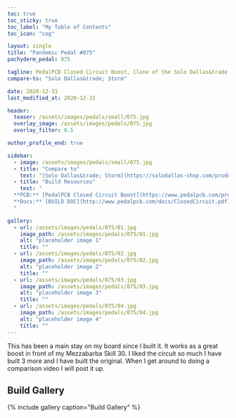 ```yaml
---
toc: true
toc_sticky: true
toc_label: "My Table of Contents"
toc_icon: "cog"

layout: single
title: "Pandemic Pedal #075"
pachyderm_pedal: 075

tagline: PedalPCB Closed Circuit Boost, Clone of the Solo Dallas&trade; Storm
compare-to: "Solo Dallas&trade; Storm"

date: 2020-12-31
last_modified_at: 2020-12-31

header:
  teaser: /assets/images/pedals/small/075.jpg
  overlay_image: /assets/images/pedals/075.jpg
  overlay_filter: 0.5

author_profile_end: true

sidebar:
  - image: /assets/images/pedals/small/075.jpg
  - title: "Compare to"
    text: "[Solo Dallas&trade; Storm](https://solodallas-shop.com/products/storm-d-2019)"
  - title: "Build Resources"
    text: "
  **PCB:** [PedalPCB Closed Circuit Boost](https://www.pedalpcb.com/product/closedcircuit/)<br>
  **Docs:** [BUILD DOC](http://www.pedalpcb.com/docs/ClosedCircuit.pdf)
  "

gallery:
  - url: /assets/images/pedals/075/01.jpg
    image_path: /assets/images/pedals/075/01.jpg
    alt: "placeholder image 1"
    title: ""
  - url: /assets/images/pedals/075/02.jpg
    image_path: /assets/images/pedals/075/02.jpg
    alt: "placeholder image 2"
    title: ""
  - url: /assets/images/pedals/075/03.jpg
    image_path: /assets/images/pedals/075/03.jpg
    alt: "placeholder image 3"
    title: ""
  - url: /assets/images/pedals/075/04.jpg
    image_path: /assets/images/pedals/075/04.jpg
    alt: "placeholder image 4"
    title: ""
---
```


This has been a main stay on my board since I built it. It works as a great boost in front of my Mezzabarba Skill 30. I liked the circuit so much I have built 3 more and I have built the original. When I get around to doing a comparison video I will post it up.

## Build Gallery

{% include gallery caption="Build Gallery" %}